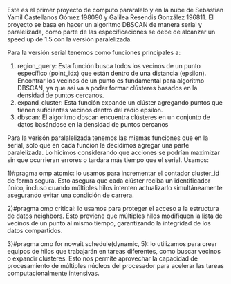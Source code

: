 Este es el primer proyecto de computo pararalelo y en la nube de Sebastian Yamil Castellanos Gómez 198090 y Galilea Resendis González 196811. El proyecto se basa en hacer un algoritmo DBSCAN de manera serial y paralelizada, como parte de las especificaciones se debe de alcanzar un speed up de 1.5 con la versión paralelizada. 

Para la versión serial tenemos como funciones principales a: 
1) region_query: Esta función busca todos los vecinos de un punto específico (point_idx) que están dentro de una distancia (epsilon). Encontrar los vecinos de un punto es fundamental para algoritmo DBSCAN, ya que así va a poder formar clústeres basados en la densidad de puntos cercanos.
2) expand_cluster: Esta función expande un clúster agregando puntos que tienen suficientes vecinos dentro del radio epsilon.
3) dbscan: El algoritmo dbscan encuentra clústeres en un conjunto de datos basándose en la densidad de puntos cercanos

Para la verisón paralalelizada tenemos las mismas funciones que en la serial, solo que en cada función le decidimos agregar una parte paralelizada. Lo hicimos considerando que acciones se podrían maximizar sin que ocurrieran errores o tardara más tiempo que el serial.
Usamos: 

1)#pragma omp atomic: lo usamos para incrementar el contador cluster_id de forma segura. Esto asegura que cada clúster reciba un identificador único, incluso cuando múltiples hilos intenten actualizarlo simultáneamente asegurando evitar una condición de carrera. 

2)#pragma omp critical: lo usamos para proteger el acceso a la estructura de datos neighbors. Esto previene que múltiples hilos modifiquen la lista de vecinos de un punto al mismo tiempo, garantizando la integridad de los datos compartidos.

3)#pragma omp for nowait schedule(dynamic, 5): lo utilizamos para crear equipos de hilos que trabajarán en tareas diferentes, como buscar vecinos o expandir clústeres. Esto nos permite aprovechar la capacidad de procesamiento de múltiples núcleos del procesador para acelerar las tareas computacionalmente intensivas.

